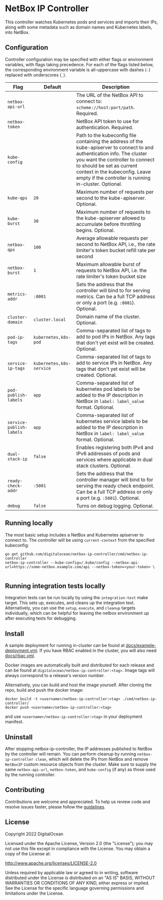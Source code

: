 # NetBox IP Controller

This controller watches Kubernetes pods and services and imports their IPs,
along with some metadata such as domain names and Kubernetes labels, into NetBox.

## Configuration

Controller configuration may be specified with either flags or environment variables, with
flags taking precedence.
For each of the flags listed below, the corresponding environment variable is all-uppercase
with dashes (`-`) replaced with underscores (`_`).

 Flag | Default | Description
------|---------|------------
`netbox-api-url` | | The URL of the NetBox API to connect to: `scheme://host:port/path`. Required.
`netbox-token` | | NetBox API token to use for authentication. Required.
`kube-config` | | Path to the kubeconfig file containing the address of the kube-apiserver to connect to and authentication info. The cluster you want the controller to connect to should be set as current context in the kubeconfig. Leave empty if the controller is running in-cluster. Optional.
`kube-qps` | `20` | Maximum number of requests per second to the kube-apiserver. Optional.
`kube-burst` | `30` | Maximum number of requests to the kube-apiserver allowed to accumulate before throttling begins. Optional.
`netbox-qps` | `100` | Average allowable requests per second to NetBox API, i.e., the rate limiter's token bucket refill rate per second
`netbox-burst` | `1` | Maximum allowable burst of requests to NetBox API, i.e. the rate limiter's token bucket size
`metrics-addr` | `:8001` | Sets the address that the controller will bind to for serving metrics. Can be a full TCP address or only a port (e.g. `:8081`). Optional.
`cluster-domain` | `cluster.local` | Domain name of the cluster. Optional.
`pod-ip-tags` | `kubernetes,k8s-pod` | Comma-separated list of tags to add to pod IPs in NetBox. Any tags that don't yet exist will be created. Optional.
`service-ip-tags` | `kubernetes,k8s-service` | Comma-separated list of tags to add to service IPs in NetBox. Any tags that don't yet exist will be created. Optional.
`pod-publish-labels` | `app` | Comma-separated list of kubernetes pod labels to be added to the IP description in NetBox in `label: label_value` format. Optional. 
`service-publish-labels` | `app` | Comma-separated list of kubernetes service labels to be added to the IP description in NetBox in `label: label_value` format. Optional. 
`dual-stack-ip` | `false` | Enables registering both IPv4 and IPv6 addresses of pods and services where applicable in dual stack clusters. Optional.
`ready-check-addr` | `:5001` | Sets the address that the controller manager will bind to for serving the ready check endpoint. Can be a full TCP address or only a port (e.g. `:5001`). Optional. 
`debug` | `false` | Turns on debug logging. Optional.

## Running locally

The most basic setup includes a NetBox and Kubernetes apiserver to connect to. The controller will be using `current-context` from the specified kubeconfig:

```
go get github.com/digitalocean/netbox-ip-controller/cmd/netbox-ip-controller
netbox-ip-controller --kube-config=/.kube/config --netbox-api-url=https://some-netbox.example.com/api --netbox-token=<your-token> \
  
```

## Running integration tests locally

Integration tests can be run locally by using the `integration-test` make target.
This sets up, executes, and cleans up the integration test. Alternatively, you can use the `setup`, `execute`, and `cleanup`
targets individually, which can be helpful for leaving the netbox environment up after executing tests for debugging.

## Install

A sample deployment for running in-cluster can be found at [docs/example-deployment.yml](docs/example-deployment.yml).
If you have RBAC enabled in the cluster, you will also need [docs/rbac.yml](/docs/rbac.yml).

Docker images are automatically built and distributed for each release and can be found at `digitalocean/netbox-ip-controller:<tag>`.
Image tags will always correspond to a release's version number. 

Alternatively, you can build and host the image yourself. After cloning the repo, build and push the docker image:
```
docker build -t <username>/netbox-ip-controller:<tag> ./cmd/netbox-ip-controller/
docker push <username>/netbox-ip-controller:<tag>
```
and use `<username>/netbox-ip-controller:<tag>` in your deployment manifest. 

## Uninstall

After stopping netbox-ip-controller, the IP addresses published to NetBox by the controller will remain.
You can perform cleanup by running `netbox-ip-controller clean`, which will delete the IPs from NetBox
and remove `NetBoxIP` custom resource objects from the cluster.
Make sure to supply the same `netbox-api-url`, `netbox-token`, and `kube-config` (if any) as those used
by the running controller.

## Contributing

Contributions are welcome and appreciated. To help us review code and resolve issues faster,
please follow the [guidelines](CONTRIBUTING.md).

## License

Copyright 2022 DigitalOcean

Licensed under the Apache License, Version 2.0 (the "License");
you may not use this file except in compliance with the License.
You may obtain a copy of the License at:

http://www.apache.org/licenses/LICENSE-2.0

Unless required by applicable law or agreed to in writing, software
distributed under the License is distributed on an "AS IS" BASIS,
WITHOUT WARRANTIES OR CONDITIONS OF ANY KIND, either express or implied.
See the License for the specific language governing permissions and
limitations under the License.
